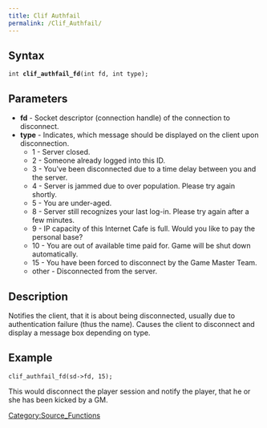 ```yaml
---
title: Clif Authfail
permalink: /Clif_Authfail/
---
```


Syntax
------

`int `**`clif_authfail_fd`**`(int fd, int type);`

Parameters
----------

-   **fd** - Socket descriptor (connection handle) of the connection to disconnect.
-   **type** - Indicates, which message should be displayed on the client upon disconnection.
    -   1 - Server closed.
    -   2 - Someone already logged into this ID.
    -   3 - You've been disconnected due to a time delay between you and the server.
    -   4 - Server is jammed due to over population. Please try again shortly.
    -   5 - You are under-aged.
    -   8 - Server still recognizes your last log-in. Please try again after a few minutes.
    -   9 - IP capacity of this Internet Cafe is full. Would you like to pay the personal base?
    -   10 - You are out of available time paid for. Game will be shut down automatically.
    -   15 - You have been forced to disconnect by the Game Master Team.
    -   other - Disconnected from the server.

Description
-----------

Notifies the client, that it is about being disconnected, usually due to authentication failure (thus the name). Causes the client to disconnect and display a message box depending on type.

Example
-------

`clif_authfail_fd(sd->fd, 15);`

This would disconnect the player session and notify the player, that he or she has been kicked by a GM.

[Category:Source_Functions](/Category:Source_Functions "wikilink")